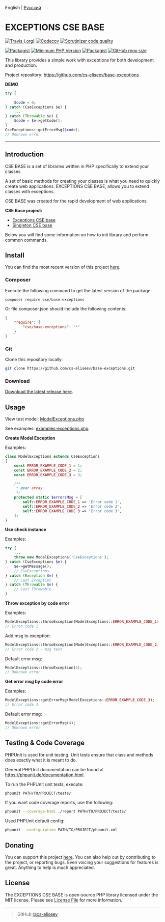 English | [Русский](https://github.com/cs-eliseev/base-exceptions/blob/master/README.ru_RU.md)

EXCEPTIONS CSE BASE
=======

[![Travis (.org)](https://img.shields.io/travis/cs-eliseev/base-exceptions.svg?style=flat-square)](https://travis-ci.org/cs-eliseev/base-exceptions)
[![Codecov](https://img.shields.io/codecov/c/github/cs-eliseev/base-exceptions.svg?style=flat-square)](https://codecov.io/gh/cs-eliseev/base-exceptions)
[![Scrutinizer code quality](https://img.shields.io/scrutinizer/g/cs-eliseev/base-exceptions.svg?style=flat-square)](https://scrutinizer-ci.com/g/cs-eliseev/base-exceptions/?branch=master)

[![Packagist](https://img.shields.io/packagist/v/cse/base-exceptions.svg?style=flat-square)](https://packagist.org/packages/cse/base-exceptions)
[![Minimum PHP Version](https://img.shields.io/badge/php-%3E%3D%207.1-8892BF.svg?style=flat-square)](https://packagist.org/packages/cse/base-exceptions)
[![Packagist](https://img.shields.io/packagist/l/cse/base-exceptions.svg?style=flat-square)](https://github.com/cs-eliseev/base-exceptions/blob/master/LICENSE.md)
[![GitHub repo size](https://img.shields.io/github/repo-size/cs-eliseev/base-exceptions.svg?style=flat-square)](https://github.com/cs-eliseev/base-exceptions/archive/master.zip)

This library provides a simple work with exceptions for both development and production.

Project repository: https://github.com/cs-eliseev/base-exceptions

**DEMO**
```php
try {
    ..
    $code = 0;
} catch (CseExceptions $e) {
    ...
} catch (Throwable $e) {
    $code = $e->getCode();
}
CseExceptions::getErrorMsg($code);
// Unknown error
```

***


## Introduction

CSE BASE is a set of libraries written in PHP specifically to extend your classes.

A set of basic methods for creating your classes is what you need to quickly create web applications. 
EXCEPTIONS CSE BASE, allows you to extend classes with exceptions.

CSE BASE was created for the rapid development of web applications.

**CSE Base project:**
* [Exceptions CSE base](https://github.com/cs-eliseev/base-exceptions)
* [Singleton CSE base](https://github.com/cs-eliseev/base-singleton)

Below you will find some information on how to init library and perform common commands.


## Install

You can find the most recent version of this project [here](https://github.com/cs-eliseev/base-exceptions).

### Composer

Execute the following command to get the latest version of the package:
```bash
composer require cse/base-exceptions
```

Or file composer.json should include the following contents:
```json
{
    "require": {
        "cse/base-exceptions": "*"
    }
}
```

### Git

Clone this repository locally:
```bash
git clone https://github.com/cs-eliseev/base-exceptions.git
```

### Download

[Download the latest release here](https://github.com/cs-eliseev/base-exceptions/archive/master.zip).


## Usage

View test model: [ModelExceptions.php](https://github.com/cs-eliseev/base-exceptions/blob/master/tests-data/ModelExceptions.php)

See examples: [examples-exceptions.php](https://github.com/cs-eliseev/base-exceptions/blob/master/examples/examples-exceptions.php)

**Create Model Exception**

Examples:
```php
class ModelExceptions extends CseExceptions
{
    const ERROR_EXAMPLE_CODE_1 = 1;
    const ERROR_EXAMPLE_CODE_2 = 2;
    const ERROR_EXAMPLE_CODE_3 = 3;

    /**
     * @var array
     */
    protected static $errorsMsg = [
        self::ERROR_EXAMPLE_CODE_1 => 'Error code 1',
        self::ERROR_EXAMPLE_CODE_2 => 'Error code 2',
        self::ERROR_EXAMPLE_CODE_3 => 'Error code 3',
    ];
}
```

**Use check instance**

Examples:
```php
try {
    ...
    throw new ModelExceptions('CseExceptions');
} catch (CseExceptions $e) {
    $e->getMessage();
    // CseExceptions
} catch (Exception $e) {
    // Last Exception
} catch (Throwable $e) {
    // Last Throwable
}
```

**Throw exception by code error**

Examples:
```php
ModelExceptions::throwException(ModelExceptions::ERROR_EXAMPLE_CODE_1);
// Error code 1
```

Add msg to exception:
```php
ModelExceptions::throwException(ModelExceptions::ERROR_EXAMPLE_CODE_2, ' - msg test');
// Error code 2 - msg test
```

Default error msg:
```php
ModelExceptions::throwException(4);
// Unknown error
```

**Get error msg by code error**

Examples:
```php
ModelExceptions::getErrorMsg(ModelExceptions::ERROR_EXAMPLE_CODE_3);
// Error code 3
```

Default error msg:
```php
ModelExceptions::getErrorMsg(4);
// Unknown error
```


## Testing & Code Coverage

PHPUnit is used for unit testing. Unit tests ensure that class and methods does exactly what it is meant to do.

General PHPUnit documentation can be found at https://phpunit.de/documentation.html.

To run the PHPUnit unit tests, execute:
```bash
phpunit PATH/TO/PROJECT/tests/
```

If you want code coverage reports, use the following:
```bash
phpunit --coverage-html ./report PATH/TO/PROJECT/tests/
```

Used PHPUnit default config:
```bash
phpunit --configuration PATH/TO/PROJECT/phpunit.xml
```


## Donating

You can support this project [here](https://www.paypal.me/cseliseev/10usd). 
You can also help out by contributing to the project, or reporting bugs. 
Even voicing your suggestions for features is great. Anything to help is much appreciated.


## License

The EXCEPTIONS CSE BASE is open-source PHP library licensed under the MIT license. Please see [License File](https://github.com/cs-eliseev/base-exceptions/blob/master/LICENSE.md) for more information.

***

> GitHub [@cs-eliseev](https://github.com/cs-eliseev)